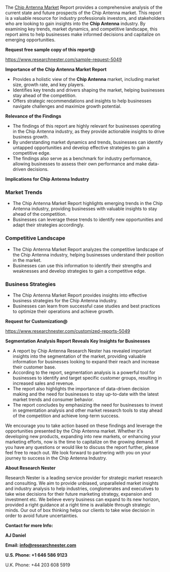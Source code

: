 ﻿<a name="_hlk168570615"></a><a name="_hlk168498031"></a>The [Chip Antenna Market](https://www.researchnester.com/reports/chip-antenna-market/5049) Report provides a comprehensive analysis of the current state and future prospects of the Chip Antenna market. This report is a valuable resource for industry professionals investors, and stakeholders who are looking to gain insights into the **Chip Antenna** industry. By examining key trends, market dynamics, and competitive landscape, this report aims to help businesses make informed decisions and capitalize on emerging opportunities.

**Request free sample copy of this report@**

<https://www.researchnester.com/sample-request-5049> 

**Importance of the Chip Antenna Market Report**

- Provides a holistic view of the **Chip Antenna** market, including market size, growth rate, and key players.
- Identifies key trends and drivers shaping the market, helping businesses stay ahead of the competition.
- Offers strategic recommendations and insights to help businesses navigate challenges and maximize growth potential.

**Relevance of the Findings**

- The findings of this report are highly relevant for businesses operating in the Chip Antenna industry, as they provide actionable insights to drive business growth.
- By understanding market dynamics and trends, businesses can identify untapped opportunities and develop effective strategies to gain a competitive edge.
- The findings also serve as a benchmark for industry performance, allowing businesses to assess their own performance and make data-driven decisions.

**Implications for Chip Antenna Industry**
### **Market Trends**
- The Chip Antenna Market Report highlights emerging trends in the Chip Antenna industry, providing businesses with valuable insights to stay ahead of the competition.
- Businesses can leverage these trends to identify new opportunities and adapt their strategies accordingly.
### **Competitive Landscape**
- The Chip Antenna Market Report analyzes the competitive landscape of the Chip Antenna industry, helping businesses understand their position in the market.
- Businesses can use this information to identify their strengths and weaknesses and develop strategies to gain a competitive edge.
### **Business Strategies**
- The Chip Antenna Market Report provides insights into effective business strategies for the Chip Antenna industry.
- Businesses can learn from successful case studies and best practices to optimize their operations and achieve growth.

**Request for Customization@**

<https://www.researchnester.com/customized-reports-5049> 

**Segmentation Analysis Report Reveals Key Insights for Businesses**

- A report by Chip Antenna Research Nester has revealed important insights into the segmentation of the market, providing valuable information for businesses looking to expand their reach and increase their customer base.
- According to the report, segmentation analysis is a powerful tool for businesses to identify and target specific customer groups, resulting in increased sales and revenue.
- The report also highlights the importance of data-driven decision making and the need for businesses to stay up-to-date with the latest market trends and consumer behavior.
- The report concludes by emphasizing the need for businesses to invest in segmentation analysis and other market research tools to stay ahead of the competition and achieve long-term success.

We encourage you to take action based on these findings and leverage the opportunities presented by the Chip Antenna market. Whether it's developing new products, expanding into new markets, or enhancing your marketing efforts, now is the time to capitalize on the growing demand. If you have any questions or would like to discuss the report further, please feel free to reach out. We look forward to partnering with you on your journey to success in the Chip Antenna Industry.

**About Research Nester**

Research Nester is a leading service provider for strategic market research and consulting. We aim to provide unbiased, unparalleled market insights and industry analysis to help industries, conglomerates and executives to take wise decisions for their future marketing strategy, expansion and investment etc. We believe every business can expand to its new horizon, provided a right guidance at a right time is available through strategic minds. Our out of box thinking helps our clients to take wise decision in order to avoid future uncertainties.

**Contact for more Info:**

**AJ Daniel**

**Email: info@researchnester.com**

**U.S. Phone: +1 646 586 9123**

U.K. Phone: +44 203 608 5919



